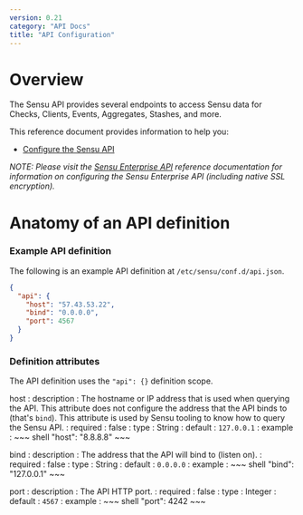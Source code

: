 ```yaml
---
version: 0.21
category: "API Docs"
title: "API Configuration"
---
```


# Overview

The Sensu API provides several endpoints to access Sensu data for Checks,
Clients, Events, Aggregates, Stashes, and more.

This reference document provides information to help you:

- [Configure the Sensu API](#anatomy-of-an-api-definition)

_NOTE: Please visit the [Sensu Enterprise API](enterprise-api) reference
documentation for information on configuring the Sensu Enterprise API (including
native SSL encryption)._

# Anatomy of an API definition

### Example API definition

The following is an example API definition at `/etc/sensu/conf.d/api.json`.

~~~ json
{
  "api": {
    "host": "57.43.53.22",
    "bind": "0.0.0.0",
    "port": 4567
  }
}
~~~

### Definition attributes

The API definition uses the `"api": {}` definition scope.

host
: description
  : The hostname or IP address that is used when querying the API. This attribute does not configure the address that the API binds to (that's `bind`). This attribute is used by Sensu tooling to know how to query the Sensu API.
: required
  : false
: type
  : String
: default
  : `127.0.0.1`
: example
  : ~~~ shell
    "host": "8.8.8.8"
    ~~~

bind
: description
  : The address that the API will bind to (listen on).
: required
  : false
: type
  : String
: default
  : `0.0.0.0`
: example
  : ~~~ shell
    "bind": "127.0.0.1"
    ~~~

port
: description
  : The API HTTP port.
: required
  : false
: type
  : Integer
: default
  : `4567`
: example
  : ~~~ shell
    "port": 4242
    ~~~
